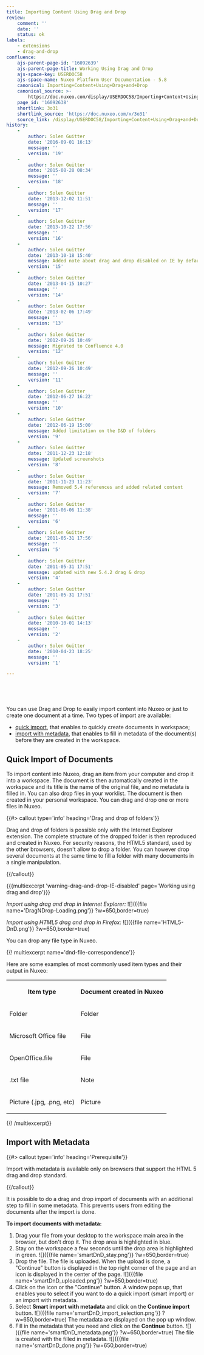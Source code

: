 ```yaml
---
title: Importing Content Using Drag and Drop
review:
    comment: ''
    date: ''
    status: ok
labels:
    - extensions
    - drag-and-drop
confluence:
    ajs-parent-page-id: '16092639'
    ajs-parent-page-title: Working Using Drag and Drop
    ajs-space-key: USERDOC58
    ajs-space-name: Nuxeo Platform User Documentation - 5.8
    canonical: Importing+Content+Using+Drag+and+Drop
    canonical_source: >-
        https://doc.nuxeo.com/display/USERDOC58/Importing+Content+Using+Drag+and+Drop
    page_id: '16092638'
    shortlink: 3o31
    shortlink_source: 'https://doc.nuxeo.com/x/3o31'
    source_link: /display/USERDOC58/Importing+Content+Using+Drag+and+Drop
history:
    - 
        author: Solen Guitter
        date: '2016-09-01 16:13'
        message: ''
        version: '19'
    - 
        author: Solen Guitter
        date: '2015-08-28 08:34'
        message: ''
        version: '18'
    - 
        author: Solen Guitter
        date: '2013-12-02 11:51'
        message: ''
        version: '17'
    - 
        author: Solen Guitter
        date: '2013-10-22 17:56'
        message: ''
        version: '16'
    - 
        author: Solen Guitter
        date: '2013-10-18 15:40'
        message: Added note about drag and drop disabled on IE by default
        version: '15'
    - 
        author: Solen Guitter
        date: '2013-04-15 10:27'
        message: ''
        version: '14'
    - 
        author: Solen Guitter
        date: '2013-02-06 17:49'
        message: ''
        version: '13'
    - 
        author: Solen Guitter
        date: '2012-09-26 10:49'
        message: Migrated to Confluence 4.0
        version: '12'
    - 
        author: Solen Guitter
        date: '2012-09-26 10:49'
        message: ''
        version: '11'
    - 
        author: Solen Guitter
        date: '2012-06-27 16:22'
        message: ''
        version: '10'
    - 
        author: Solen Guitter
        date: '2012-06-19 15:00'
        message: Added limitation on the D&D of folders
        version: '9'
    - 
        author: Solen Guitter
        date: '2011-12-23 12:18'
        message: Updated screenshots
        version: '8'
    - 
        author: Solen Guitter
        date: '2011-11-23 11:23'
        message: Removed 5.4 references and added related content
        version: '7'
    - 
        author: Solen Guitter
        date: '2011-06-06 11:38'
        message: ''
        version: '6'
    - 
        author: Solen Guitter
        date: '2011-05-31 17:56'
        message: ''
        version: '5'
    - 
        author: Solen Guitter
        date: '2011-05-31 17:51'
        message: updated with new 5.4.2 drag & drop
        version: '4'
    - 
        author: Solen Guitter
        date: '2011-05-31 17:51'
        message: ''
        version: '3'
    - 
        author: Solen Guitter
        date: '2010-10-01 14:13'
        message: ''
        version: '2'
    - 
        author: Solen Guitter
        date: '2010-04-23 18:25'
        message: ''
        version: '1'

---
```

&nbsp;

&nbsp;

You can use Drag and Drop to easily import content into Nuxeo or just to create one document at a time. Two types of import are available:

*   [quick import](#quick-import-of-documents), that enables to quickly create documents in workspace;
*   [import with metadata](#import-with-metadata), that enables to fill in metadata of the document(s) before they are created in the workspace.

## Quick Import of Documents

To import content into Nuxeo, drag an item from your computer and drop it into a workspace. The document is then automatically created in the workspace and its title is the name of the original file, and no metadata is filled in. You can also drop files in your worklist. The document is then created in your personal workspace.
You can drag and drop one or more files in Nuxeo.

{{#> callout type='info' heading='Drag and drop of folders'}}

Drag and drop of folders is possible only with the Internet Explorer extension. The complete structure of the dropped folder is then reproduced and created in Nuxeo.
For security reasons, the HTML5 standard, used by the other browsers, doesn't allow to drop a folder. You can however drop several documents at the same time to fill a folder with many documents in a single manipulation.

{{/callout}}

{{{multiexcerpt 'warning-drag-and-drop-IE-disabled' page='Working using drag and drop'}}}

_Import using drag and drop in Internet Explorer:_
![]({{file name='DragNDrop-Loading.png'}} ?w=650,border=true)

_Import using HTML5 drag and drop in Firefox:_
![]({{file name='HTML5-DnD.png'}} ?w=650,border=true)

You can drop any file type in Nuxeo.

{{! multiexcerpt name='dnd-file-correspondence'}}

Here are some examples of most commonly used item types and their output in Nuxeo:

<div class="table-scroll"><table class="hover"><tbody><tr><th colspan="1">

Item type

</th><th colspan="1">

Document created in Nuxeo

</th></tr><tr><td colspan="1">

Folder

</td><td colspan="1">

Folder

</td></tr><tr><td colspan="1">

Microsoft Office file

</td><td colspan="1">

File

</td></tr><tr><td colspan="1">

OpenOffice.file

</td><td colspan="1">

File

</td></tr><tr><td colspan="1">

.txt file

</td><td colspan="1">

Note

</td></tr><tr><td colspan="1">

Picture (.jpg, .png, etc)

</td><td colspan="1">

Picture

</td></tr></tbody></table></div>{{! /multiexcerpt}}

## Import with Metadata

{{#> callout type='info' heading='Prerequisite'}}

Import with metadata is available only on browsers that support the HTML 5 drag and drop standard.

{{/callout}}

It is possible to do a drag and drop import of documents with an additional step to fill in some metadata. This prevents users from editing the documents after the import is done.

**To import documents with metadata:**

1.  Drag your file from your desktop to the workspace main area in the browser, but don't drop it.
    The drop area is highlighted in blue.
2.  Stay on the workspace a few seconds until the drop area is highlighted in green.
    ![]({{file name='smartDnD_stay.png'}} ?w=650,border=true)
3.  Drop the file.
    The file is uploaded. When the upload is done, a "Continue" button is displayed in the top right corner of the page and an icon is displayed in the center of the page.
    ![]({{file name='smartDnD_uploaded.png'}} ?w=650,border=true)
4.  Click on the icon or the "Continue" button.
    A window pops up, that enables you to select if you want to do a quick import (smart import) or an import with metadata.
5.  Select **Smart import with metadata** and click on the **Continue import** button.
    ![]({{file name='smartDnD_import_selection.png'}} ?w=650,border=true)
    The metadata are displayed on the pop up window.
6.  Fill in the metadata that you need and click on the **Continue** button.
    ![]({{file name='smartDnD_metadata.png'}} ?w=650,border=true)
    The file is created with the filled in metadata.
    ![]({{file name='smartDnD_done.png'}} ?w=650,border=true)

&nbsp;